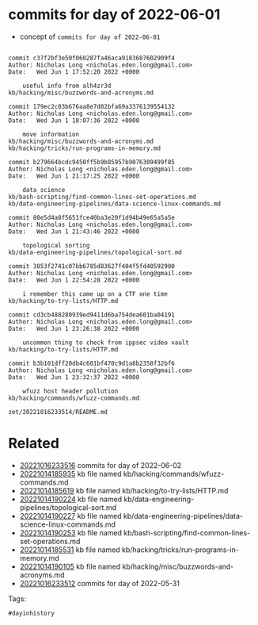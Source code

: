 # commits for day of 2022-06-01

- concept of `commits for day of 2022-06-01`

```

commit c37f2bf3e50f060287fa46aca9183687602909f4
Author: Nicholas Long <nicholas.eden.long@gmail.com>
Date:   Wed Jun 1 17:52:20 2022 +0000

    useful info from alh4zr3d
kb/hacking/misc/buzzwords-and-acronyms.md

commit 179ec2c03b676aa8e7d02bfa69a3376139554132
Author: Nicholas Long <nicholas.eden.long@gmail.com>
Date:   Wed Jun 1 18:07:36 2022 +0000

    move information
kb/hacking/misc/buzzwords-and-acronyms.md
kb/hacking/tricks/run-programs-in-memory.md

commit b279664bcdc9450ff5b9b85957b9076309499f85
Author: Nicholas Long <nicholas.eden.long@gmail.com>
Date:   Wed Jun 1 21:17:25 2022 +0000

    data science
kb/bash-scripting/find-common-lines-set-operations.md
kb/data-engineering-pipelines/data-science-linux-commands.md

commit 80e5d4a8f5651fce40ba3e20f1d94b49e65a5a5e
Author: Nicholas Long <nicholas.eden.long@gmail.com>
Date:   Wed Jun 1 21:43:46 2022 +0000

    topological sorting
kb/data-engineering-pipelines/topological-sort.md

commit 3853f2741c07bb6785d83627f404f5fd40592900
Author: Nicholas Long <nicholas.eden.long@gmail.com>
Date:   Wed Jun 1 22:54:28 2022 +0000

    i remember this came up on a CTF one time
kb/hacking/to-try-lists/HTTP.md

commit cd3cb488280939ed9411d6ba754dea601ba04191
Author: Nicholas Long <nicholas.eden.long@gmail.com>
Date:   Wed Jun 1 23:26:38 2022 +0000

    uncommon thing to check from ippsec video vault
kb/hacking/to-try-lists/HTTP.md

commit b3b101dff20db4c601bf470c9d1a8b2358f32bf6
Author: Nicholas Long <nicholas.eden.long@gmail.com>
Date:   Wed Jun 1 23:32:37 2022 +0000

    wfuzz host header pollution
kb/hacking/commands/wfuzz-commands.md
```

` zet/20221016233514/README.md `

# Related

- [20221016233516](/zet/20221016233516/README.md) commits for day of 2022-06-02
- [20221014185935](/zet/20221014185935/README.md) kb file named kb/hacking/commands/wfuzz-commands.md
- [20221014185619](/zet/20221014185619/README.md) kb file named kb/hacking/to-try-lists/HTTP.md
- [20221014190224](/zet/20221014190224/README.md) kb file named kb/data-engineering-pipelines/topological-sort.md
- [20221014190227](/zet/20221014190227/README.md) kb file named kb/data-engineering-pipelines/data-science-linux-commands.md
- [20221014190253](/zet/20221014190253/README.md) kb file named kb/bash-scripting/find-common-lines-set-operations.md
- [20221014185531](/zet/20221014185531/README.md) kb file named kb/hacking/tricks/run-programs-in-memory.md
- [20221014190105](/zet/20221014190105/README.md) kb file named kb/hacking/misc/buzzwords-and-acronyms.md
- [20221016233512](/zet/20221016233512/README.md) commits for day of 2022-05-31

Tags:

    #dayinhistory
